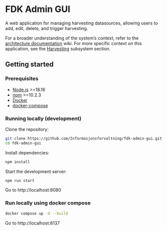 # FDK Admin GUI

A web application for managing harvesting datasources, allowing users to add, edit, delete, and trigger harvesting.

For a broader understanding of the system’s context, refer to the [architecture documentation](https://github.com/Informasjonsforvaltning/architecture-documentation) wiki. For more specific
context on this application, see the [Harvesting](https://github.com/Informasjonsforvaltning/architecture-documentation/wiki/Architecture-documentation#harvesting) subsystem section.

## Getting started

### Prerequisites
- [Node.js](https://nodejs.org/en/download/) >=18.16
- [npm](https://www.npmjs.com/get-npm) >=10.2.3
- [Docker](https://www.docker.com/get-started)
- [docker-compose](https://docs.docker.com/compose/install/)

### Running locally (development)

Clone the repository:

```bash
git clone https://github.com/Informasjonsforvaltning/fdk-admin-gui.git
cd fdk-admin-gui
```

Install dependencies:

```bash
npm install
```

Start the development server:

```bash
npm run start
```

Go to http://localhost:8080

### Run locally using docker compose
```bash
docker compose up -d --build
```

Go to http://localhost:8137

